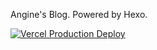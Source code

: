 Angine's Blog.
Powered by Hexo.

[![Vercel Production Deploy](https://github.com/angine04/blog/actions/workflows/vercel_production.yml/badge.svg)](https://github.com/angine04/blog/actions/workflows/vercel_production.yml)
